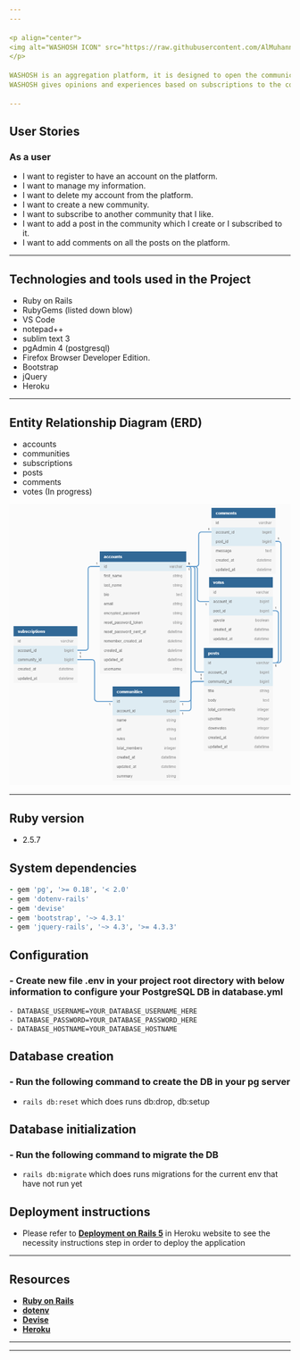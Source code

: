 ```yaml
---
---

<p align="center">
<img alt="WASHOSH ICON" src="https://raw.githubusercontent.com/AlMuhannaMH/washosh/master/app/assets/images/icon.png">
</p>

WASHOSH is an aggregation platform, it is designed to open the communication of society in which everyone can participate, without hesitation through and creating communities and everyone can post as well as comment on topics such as news, sport as well as art and entertainment, etc.  
WASHOSH gives opinions and experiences based on subscriptions to the content of the communities. It makes it easier for you to find the best place for you to enjoy.

---
```


## User Stories

### As a user

- I want to register to have an account on the platform.
- I want to manage my information.
- I want to delete my account from the platform.
- I want to create a new community.
- I want to subscribe to another community that I like.
- I want to add a post in the community which I create or I subscribed to it.
- I want to add comments on all the posts on the platform.

---

## Technologies and tools used in the Project

- Ruby on Rails
- RubyGems (listed down blow)
- VS Code
- notepad++
- sublim text 3
- pgAdmin 4 (postgresql)
- Firefox Browser Developer Edition.
- Bootstrap
- jQuery
- Heroku

---

## Entity Relationship Diagram (ERD)

- accounts
- communities
- subscriptions
- posts
- comments
- votes (In progress)

<p align="center">
<img alt="WASHOSH ERD" src="https://raw.githubusercontent.com/AlMuhannaMH/washosh/master/app/assets/images/ERD-Highlight.png">
</p>

---

## Ruby version

- 2.5.7

## System dependencies

```ruby
- gem 'pg', '>= 0.18', '< 2.0'
- gem 'dotenv-rails'
- gem 'devise'
- gem 'bootstrap', '~> 4.3.1'
- gem 'jquery-rails', '~> 4.3', '>= 4.3.3'
```

## Configuration

### - Create new file .env in your project root directory with below information to configure your PostgreSQL DB in database.yml

```text
- DATABASE_USERNAME=YOUR_DATABASE_USERNAME_HERE
- DATABASE_PASSWORD=YOUR_DATABASE_PASSWORD_HERE
- DATABASE_HOSTNAME=YOUR_DATABASE_HOSTNAME
```

## Database creation

### - Run the following command to create the DB in your pg server

- ```rails db:reset``` which does runs db:drop, db:setup

## Database initialization

### - Run the following command to migrate the DB

- ```rails db:migrate``` which does runs migrations for the current env that have not run yet

## Deployment instructions

- Please refer to **[Deployment on Rails 5](https://devcenter.heroku.com/articles/getting-started-with-rails5)** in Heroku website to see the necessity instructions step in order to deploy the application

---

## Resources

- **[Ruby on Rails](https://rubyonrails.org/)**
- **[dotenv](https://github.com/bkeepers/dotenv)**
- **[Devise](https://github.com/heartcombo/devise)**
- **[Heroku](https://www.heroku.com/)**

---
---
